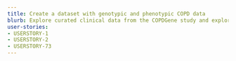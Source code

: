 ```yaml
---
title: Create a dataset with genotypic and phenotypic COPD data
blurb: Explore curated clinical data from the COPDGene study and explore available variables
user-stories:
- USERSTORY-1
- USERSTORY-2
- USERSTORY-73
---
```

